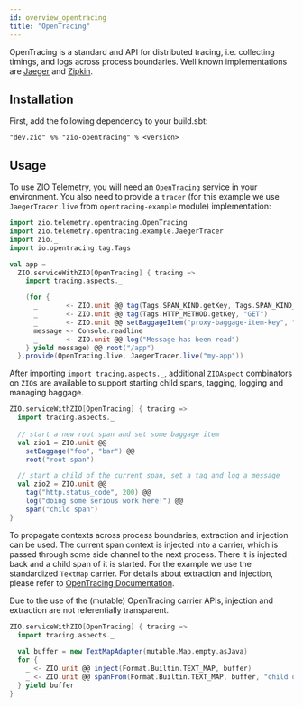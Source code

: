 ```yaml
---
id: overview_opentracing
title: "OpenTracing"
---
```


OpenTracing is a standard and API for distributed tracing, i.e. collecting timings,
and logs across process boundaries. Well known implementations are [Jaeger](https://www.jaegertracing.io)
and [Zipkin](https://www.zipkin.io).

## Installation

First, add the following dependency to your build.sbt:
```
"dev.zio" %% "zio-opentracing" % <version>
```

## Usage

To use ZIO Telemetry, you will need an `OpenTracing` service in your
environment. You also need to provide a `tracer` (for this example we use `JaegerTracer.live` from `opentracing-example` module) implementation:

```scala
import zio.telemetry.opentracing.OpenTracing
import zio.telemetry.opentracing.example.JaegerTracer
import zio._
import io.opentracing.tag.Tags

val app =
  ZIO.serviceWithZIO[OpenTracing] { tracing =>
    import tracing.aspects._

    (for {
      _       <- ZIO.unit @@ tag(Tags.SPAN_KIND.getKey, Tags.SPAN_KIND_CLIENT)
      _       <- ZIO.unit @@ tag(Tags.HTTP_METHOD.getKey, "GET")
      _       <- ZIO.unit @@ setBaggageItem("proxy-baggage-item-key", "proxy-baggage-item-value")
      message <- Console.readline
      _       <- ZIO.unit @@ log("Message has been read")
    } yield message) @@ root("/app")
  }.provide(OpenTracing.live, JaegerTracer.live("my-app"))
```

After importing `import tracing.aspects._`, additional `ZIOAspect` combinators
on `ZIO`s are available to support starting child spans, tagging, logging and
managing baggage.

```scala
ZIO.serviceWithZIO[OpenTracing] { tracing =>
  import tracing.aspects._
  
  // start a new root span and set some baggage item
  val zio1 = ZIO.unit @@ 
    setBaggage("foo", "bar") @@ 
    root("root span")

  // start a child of the current span, set a tag and log a message
  val zio2 = ZIO.unit @@ 
    tag("http.status_code", 200) @@ 
    log("doing some serious work here!") @@ 
    span("child span")
}
```

To propagate contexts across process boundaries, extraction and injection can be
used. The current span context is injected into a carrier, which is passed
through some side channel to the next process. There it is injected back and a
child span of it is started. For the example we use the standardized `TextMap`
carrier. For details about extraction and injection, please refer to 
[OpenTracing Documentation](https://opentracing.io/docs/overview/inject-extract/). 

Due to the use of the (mutable) OpenTracing carrier APIs, injection and extraction
are not referentially transparent.

```scala
ZIO.serviceWithZIO[OpenTracing] { tracing =>
  import tracing.aspects._
  
  val buffer = new TextMapAdapter(mutable.Map.empty.asJava)
  for {
    _ <- ZIO.unit @@ inject(Format.Builtin.TEXT_MAP, buffer)
    _ <- ZIO.unit @@ spanFrom(Format.Builtin.TEXT_MAP, buffer, "child of remote span")
  } yield buffer
}
```